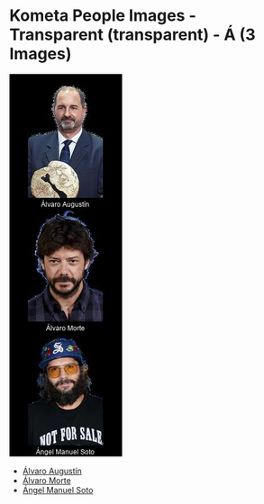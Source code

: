 # Kometa People Images - Transparent (transparent) - Á (3 Images)
![Grid](grid.jpg)

* [Álvaro Augustín](https://raw.githubusercontent.com/Kometa-Team/People-Images-transparent/master/Á/Images/%C3%81lvaro%20August%C3%ADn.png)
* [Álvaro Morte](https://raw.githubusercontent.com/Kometa-Team/People-Images-transparent/master/Á/Images/%C3%81lvaro%20Morte.png)
* [Ángel Manuel Soto](https://raw.githubusercontent.com/Kometa-Team/People-Images-transparent/master/Á/Images/%C3%81ngel%20Manuel%20Soto.png)